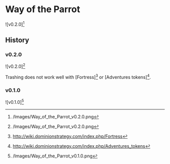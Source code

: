 # Way of the Parrot

![v0.2.0][^v0.2.0]

## History

### v0.2.0

![v0.2.0][^v0.2.0]

Trashing does not work well with [Fortress][^Fortress] or [Adventures tokens][^Tokens].

### v0.1.0

![v0.1.0][^v0.1.0]

[^v0.1.0]: /Images/Way_of_the_Parrot_v0.1.0.png
[^v0.2.0]: /Images/Way_of_the_Parrot_v0.2.0.png
[^Fortress]: http://wiki.dominionstrategy.com/index.php/Fortress
[^Tokens]: http://wiki.dominionstrategy.com/index.php/Adventures_tokens
